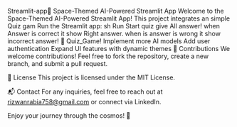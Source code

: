 Streamlit-app🚀
Space-Themed AI-Powered Streamlit App
Welcome to the Space-Themed AI-Powered Streamlit App! This project integrates an simple Quiz gam
Run the Streamlit app:
sh
Run Start quiz
give All answer!
when Answer is correct it show Right answer.
when is answer is wrong it show incorrect answer!
📌 Quiz_Game!
 Implement more AI models
 Add user authentication
 Expand UI features with dynamic themes
🤝 Contributions
We welcome contributions! Feel free to fork the repository, create a new branch, and submit a pull request.

📜 License
This project is licensed under the MIT License.

📬 Contact
For any inquiries, feel free to reach out at rizwanrabia758@gmail.com or connect via LinkedIn.

Enjoy your journey through the cosmos! 🌠
